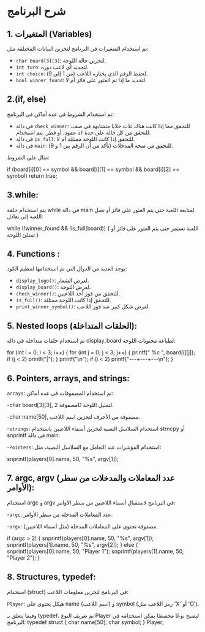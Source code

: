 # شرح البرنامج

## 1. المتغيرات (Variables)
تم استخدام المتغيرات في البرنامج لتخزين البيانات المختلفة مثل:

- `char board[3][3]`: لتخزين حالة اللوحة.
- `int turn`: لتحديد أي لاعب دوره.
- `int choice`: لحفظ الرقم الذي يختاره اللاعب (من 1 إلى 9).
- `bool winner_found`: لتحديد ما إذا تم العثور على فائز أم لا.

## 2.(if, else)
تم استخدام الشروط في عدة أماكن في البرنامج:

- في دالة `check_winner`: للتحقق مما إذا كانت هناك ثلاث خلايا متشابهة في صف، عمود، أو قطر. يتم استخدام `if` للتحقق من كل حالة على حدة.
- في دالة `is_full`: للتحقق إذا كانت اللوحة ممتلئة أم لا.
- في دالة `main`: للتحقق من صحة المدخلات (تأكد من أن الرقم بين 1 و 9).

مثال على الشروط:


if (board[i][0] == symbol && board[i][1] == symbol && board[i][2] == symbol)
    return true;

## 3.while:
يتم استخدام حلقة while في دالة main لمتابعة اللعبة حتى يتم العثور على فائز أو تصل اللعبة إلى تعادل:

while (!winner_found && !is_full(board)) {
  اللعبة تستمر حتى يتم العثور على فائز أو تمتلئ اللوحة
}

## 4. Functions :
يوجد العديد من الدوال التي تم استخدامها لتنظيم الكود:

- `display_logo()`: لعرض الشعار.
- `display_board()`: لعرض اللوحة.
- `check_winner()`: للتحقق من فوز أحد اللاعبين.
- `is_full()`: للتحقق إذا كانت اللوحة ممتلئة.
- `print_winner_symbol()`: لعرض شكل كبير عند فوز اللاعب.

## 5. Nested loops (الحلقات المتداخلة):
تم استخدام حلقات متداخلة في دالة display_board لطباعة محتويات اللوحة:

for (int i = 0; i < 3; i++) {
    for (int j = 0; j < 3; j++) {
        printf(" %c ", board[i][j]);
        if (j < 2) printf("|");
    }
    printf("\n");
    if (i < 2) printf("---+---+---\n");
}

## 6. Pointers, arrays, and strings:
`arrays`: تم استخدام المصفوفات في عدة أماكن:

-char board[3][3], مصفوفة 2D لتمثيل اللوحة.

-char name[50], مصفوفة من الأحرف لتخزين اسم اللاعب.

-`strings`: استخدام السلاسل النصية لتخزين أسماء اللاعبين باستخدام strncpy أو snprintf في دالة main.

-`Pointers`: استخدام المؤشرات عند التعامل مع السلاسل النصية، مثل:

snprintf(players[0].name, 50, "%s", argv[1]);

## 7. argc, argv (عدد المعاملات والمدخلات من سطر الأوامر):

استخدام argc و argv في البرنامج لاستقبال أسماء اللاعبين من سطر الأوامر:

-`argc`: عدد المعاملات المدخلة من سطر الأوامر.

-`argv`: مصفوفة تحتوي على المعاملات المدخلة (مثل أسماء اللاعبين).

if (argc > 2) {
    snprintf(players[0].name, 50, "%s", argv[1]);
    snprintf(players[1].name, 50, "%s", argv[2]);
} else {
    snprintf(players[0].name, 50, "Player 1");
    snprintf(players[1].name, 50, "Player 2");
}

## 8. Structures, typedef:
استخدام (struct) في البرنامج لتخزين معلومات اللاعب:

`Player`: هيكل يحتوي على name (اسم اللاعب) و symbol (رمز اللاعب مثل 'X' أو 'O').

وفيما يتعلق بـ typedef، تم تعريف النوع Player ليصبح نوعًا مخصصًا يمكن استخدامه في البرنامج:
typedef struct {
    char name[50];
    char symbol;
} Player;
